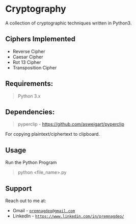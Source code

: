 # Cryptography
A collection of cryptographic techniques written in Python3.


## Ciphers Implemented
- Reverse Cipher
- Caesar Cipher
- Rot 13 Cipher
- Transposition Cipher


## Requirements:

> Python 3.x


## Dependencies:

> pyperclip - https://github.com/asweigart/pyperclip

For copying plaintext/ciphertext to clipboard.


## Usage

Run the Python Program
> python  <file_name>.py


## Support

Reach out to me at:

- Gmail - <a href="http://premnagdeo@gmail.com" target="_blank">`premnagdeo@gmail.com`</a>
- LinkedIn - <a href="https://www.linkedin.com/in/premnagdeo/" target="_blank">`https://www.linkedin.com/in/premnagdeo/`</a>

